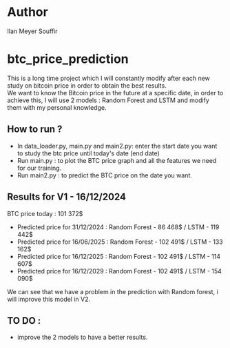 # Author
Ilan Meyer Souffir

# btc_price_prediction
This is a long time project which I will constantly modify after each new study on bitcoin price in order to obtain the best results.<br>
We want to know the Bitcoin price in the future at a specific date, in order to achieve this, I will use 2 models : Random Forest and LSTM and modify them with my personal knowledge.

## How to run ?
* In data_loader.py, main.py and main2.py: enter the start date you want to study the btc price until today's date (end date)
* Run main.py : to plot the BTC price graph and all the features we need for our training.
* Run main2.py : to predict the BTC price on the date you want.

## Results for V1 - 16/12/2024
BTC price today : 101 372$
* Predicted price for 31/12/2024 : Random Forest - 86 468$  /  LSTM - 119 442$
* Predicted price for 16/06/2025 : Random Forest - 102 491$  /  LSTM - 133 162$ 
* Predicted price for 16/12/2025 : Random Forest - 102 491$  /  LSTM - 114 607$
* Predicted price for 16/12/2029 : Random Forest - 102 491$  /  LSTM - 154 090$

We can see that we have a problem in the prediction with Random forest, i will improve this model in V2.

## TO DO :
* improve the 2 models to have a better results.
